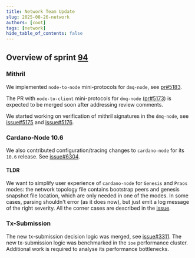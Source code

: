 ```yaml
---
title: Network Team Update
slug: 2025-08-26-network
authors: [coot]
tags: [network]
hide_table_of_contents: false
---
```


## Overview of sprint [94][sprint-94]

### Mithril

We implemented `node-to-node` mini-protocols for `dmq-node`, see [pr#5183].

The PR with `node-to-client` mini-protocols for `dmq-node` ([pr#5173]) is
expected to be merged soon after addressing review comments.

We started working on verification of mithril signatures in the `dmq-node`, see [issue#5175] and [issue#5176].

### Cardano-Node 10.6

We also contributed configuration/tracing changes to `cardano-node` for its `10.6` release.  See [issue#6304].

#### TLDR

We want to simplify user experience of `cardano-node` for `Genesis` and `Praos`
modes:  the network topology file contains bootstrap peers and genesis snapshot
file location, which are only needed in one of the modes.  In some cases,
parsing shouldn't error (as it does now), but just emit a log message of the
right severity.  All the corner cases are described in the [issue][issue#6304].

### Tx-Submission

The new tx-submission decision logic was merged, see [issue#3311].  The new
tx-submission logic was benchmarked in the `ioe` performance cluster.  Additional
work is required to analyse its performance bottlenecks.

[sprint-94]: https://github.com/orgs/IntersectMBO/projects/5/views/1?filterQuery=sprint%3A%22Sprint+94%22

[issue#3311]: https://github.com/IntersectMBO/ouroboros-network/issues/3311
[issue#5175]: https://github.com/IntersectMBO/ouroboros-network/issues/5175
[issue#5176]: https://github.com/IntersectMBO/ouroboros-network/issues/5176
[issue#6304]: https://github.com/IntersectMBO/cardano-node/issues/6304
[pr#5173]: https://github.com/IntersectMBO/ouroboros-network/pull/5173
[pr#5183]: https://github.com/IntersectMBO/ouroboros-network/pull/5183


